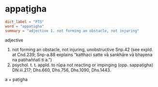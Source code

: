 # appaṭigha

``` toml
dict_label = "PTS"
word = "appaṭigha"
summary = "adjective 1. not forming an obstacle, not injuring"
```

adjective

1. not forming an obstacle, not injuring, unobstructive Snp.42 (see expld. at Cnd.239; Snp\-a.88 explains “katthaci satte vā sankhāre vā bhayena na paṭihaññatī ti a.”)
2. psychol. t. t. appld. to rūpa not reacting or impinging (opp. sappaṭigha) DN.iii.217; Dhs.660, Dhs.756, Dhs.1090, Dhs.1443.

a \+ paṭigha

